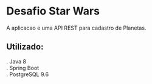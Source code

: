 
<h1>Desafio Star Wars</h1>
A aplicacao e uma API REST para cadastro de Planetas.</h4><br>




<h2>Utilizado:</h2>
  . Java 8<br>
  . Spring Boot<br> 
  . PostgreSQL 9.6<br>
